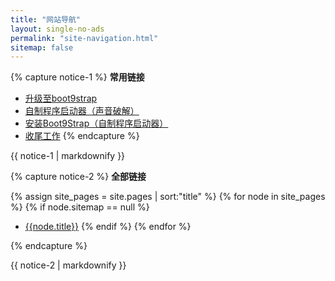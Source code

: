 ```yaml
---
title: "网站导航"
layout: single-no-ads
permalink: "site-navigation.html"
sitemap: false
---
```


{% capture notice-1 %}
**常用链接**

+ [升级至boot9strap](updating-to-boot9strap)
+ [自制程序启动器（声音破解）](homebrew-launcher-(soundhax))
+ [安装Boot9Strap（自制程序启动器）](installing-boot9strap-(homebrew-launcher))
+ [收尾工作](finalizing-setup)
{% endcapture %}
<div class="notice--info">{{ notice-1 | markdownify }}</div>

{% capture notice-2 %}
**全部链接**

{% assign site_pages = site.pages | sort:"title" %}
{% for node in site_pages %}
{% if node.sitemap == null %}
+ <a href="{{node.url}}">{{node.title}}</a>
{% endif %}
{% endfor %}

{% endcapture %}
<div class="notice--primary">{{ notice-2 | markdownify }}</div>

